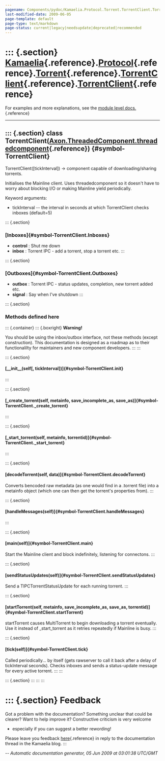 ```yaml
---
pagename: Components/pydoc/Kamaelia.Protocol.Torrent.TorrentClient.TorrentClient
last-modified-date: 2009-06-05
page-template: default
page-type: text/markdown
page-status: current|legacy|needsupdate|deprecated|recommended
---
```

::: {.section}
[Kamaelia](/Components/pydoc/Kamaelia.html){.reference}.[Protocol](/Components/pydoc/Kamaelia.Protocol.html){.reference}.[Torrent](/Components/pydoc/Kamaelia.Protocol.Torrent.html){.reference}.[TorrentClient](/Components/pydoc/Kamaelia.Protocol.Torrent.TorrentClient.html){.reference}.[TorrentClient](/Components/pydoc/Kamaelia.Protocol.Torrent.TorrentClient.TorrentClient.html){.reference}
======================================================================================================================================================================================================================================================================================================================================================================================================

For examples and more explanations, see the [module level
docs.](/Components/pydoc/Kamaelia.Protocol.Torrent.TorrentClient.html){.reference}

------------------------------------------------------------------------

::: {.section}
class TorrentClient([Axon.ThreadedComponent.threadedcomponent](/Docs/Axon/Axon.ThreadedComponent.threadedcomponent.html){.reference}) {#symbol-TorrentClient}
-------------------------------------------------------------------------------------------------------------------------------------

TorrentClient(\[tickInterval\]) -\> component capable of
downloading/sharing torrents.

Initialises the Mainline client. Uses threadedcomponent so it doesn\'t
have to worry about blocking I/O or making Mainline yield periodically.

Keyword arguments:

-   tickInterval \-- the interval in seconds at which TorrentClient
    checks inboxes (default=5)

::: {.section}
### [Inboxes]{#symbol-TorrentClient.Inboxes}

-   **control** : Shut me down
-   **inbox** : Torrent IPC - add a torrent, stop a torrent etc.
:::

::: {.section}
### [Outboxes]{#symbol-TorrentClient.Outboxes}

-   **outbox** : Torrent IPC - status updates, completion, new torrent
    added etc.
-   **signal** : Say when I\'ve shutdown
:::

::: {.section}
### Methods defined here

::: {.container}
::: {.boxright}
**Warning!**

You should be using the inbox/outbox interface, not these methods
(except construction). This documentation is designed as a roadmap as to
their functionalilty for maintainers and new component developers.
:::
:::

::: {.section}
#### [\_\_init\_\_(self\[, tickInterval\])]{#symbol-TorrentClient.__init__}
:::

::: {.section}
#### [\_create\_torrent(self, metainfo, save\_incomplete\_as, save\_as)]{#symbol-TorrentClient._create_torrent}
:::

::: {.section}
#### [\_start\_torrent(self, metainfo, torrentid)]{#symbol-TorrentClient._start_torrent}
:::

::: {.section}
#### [decodeTorrent(self, data)]{#symbol-TorrentClient.decodeTorrent}

Converts bencoded raw metadata (as one would find in a .torrent file)
into a metainfo object (which one can then get the torrent\'s properties
from).
:::

::: {.section}
#### [handleMessages(self)]{#symbol-TorrentClient.handleMessages}
:::

::: {.section}
#### [main(self)]{#symbol-TorrentClient.main}

Start the Mainline client and block indefinitely, listening for
connectons.
:::

::: {.section}
#### [sendStatusUpdates(self)]{#symbol-TorrentClient.sendStatusUpdates}

Send a TIPCTorrentStatusUpdate for each running torrent.
:::

::: {.section}
#### [startTorrent(self, metainfo, save\_incomplete\_as, save\_as, torrentid)]{#symbol-TorrentClient.startTorrent}

startTorrent causes MultiTorrent to begin downloading a torrent
eventually. Use it instead of \_start\_torrent as it retries repeatedly
if Mainline is busy.
:::

::: {.section}
#### [tick(self)]{#symbol-TorrentClient.tick}

Called periodically\... by itself (gets rawserver to call it back after
a delay of tickInterval seconds). Checks inboxes and sends a
status-update message for every active torrent.
:::
:::

::: {.section}
:::
:::
:::

::: {.section}
Feedback
========

Got a problem with the documentation? Something unclear that could be
clearer? Want to help improve it? Constructive criticism is very welcome
- especially if you can suggest a better rewording!

Please leave you feedback
[here](../../../cgi-bin/blog/blog.cgi?rm=viewpost&nodeid=1142023701){.reference}
in reply to the documentation thread in the Kamaelia blog.
:::

*\-- Automatic documentation generator, 05 Jun 2009 at 03:01:38 UTC/GMT*
